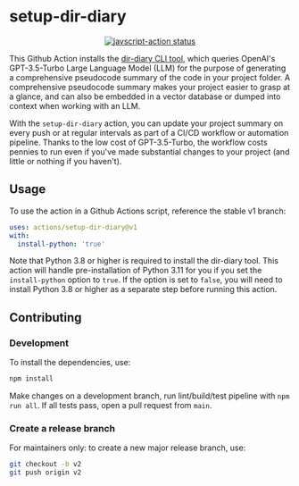 # setup-dir-diary

<p align="center">
  <a href="https://github.com/actions/javascript-action/actions"><img alt="javscript-action status" src="https://github.com/actions/javascript-action/workflows/units-test/badge.svg"></a>
</p>

This Github Action installs the [dir-diary CLI tool](https://github.com/Promptly-Technologies-LLC/dir-diary), which queries OpenAI's GPT-3.5-Turbo Large Language Model (LLM) for the purpose of generating a comprehensive pseudocode summary of the code in your project folder. A comprehensive pseudocode summary makes your project easier to grasp at a glance, and can also be embedded in a vector database or dumped into context when working with an LLM. 

With the `setup-dir-diary` action, you can update your project summary on every push or at regular intervals as part of a CI/CD workflow or automation pipeline. Thanks to the low cost of GPT-3.5-Turbo, the workflow costs pennies to run even if you've made substantial changes to your project (and little or nothing if you haven't).

## Usage

To use the action in a Github Actions script, reference the stable v1 branch:

```yaml
uses: actions/setup-dir-diary@v1
with:
  install-python: 'true'
```

Note that Python 3.8 or higher is required to install the dir-diary tool. This action will handle pre-installation of Python 3.11 for you if you set the `install-python` option to `true`. If the option is set to `false`, you will need to install Python 3.8 or higher as a separate step before running this action.

## Contributing

### Development

To install the dependencies, use:

```bash
npm install
```

Make changes on a development branch, run lint/build/test pipeline with `npm run all`. If all tests pass, open a pull request from `main`.

### Create a release branch

For maintainers only: to create a new major release branch, use:

```bash
git checkout -b v2
git push origin v2
```
